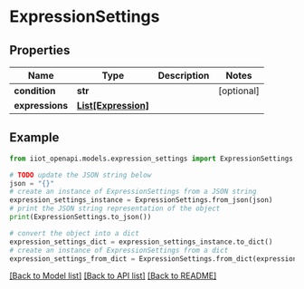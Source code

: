 # ExpressionSettings


## Properties

Name | Type | Description | Notes
------------ | ------------- | ------------- | -------------
**condition** | **str** |  | [optional] 
**expressions** | [**List[Expression]**](Expression.md) |  | 

## Example

```python
from iiot_openapi.models.expression_settings import ExpressionSettings

# TODO update the JSON string below
json = "{}"
# create an instance of ExpressionSettings from a JSON string
expression_settings_instance = ExpressionSettings.from_json(json)
# print the JSON string representation of the object
print(ExpressionSettings.to_json())

# convert the object into a dict
expression_settings_dict = expression_settings_instance.to_dict()
# create an instance of ExpressionSettings from a dict
expression_settings_from_dict = ExpressionSettings.from_dict(expression_settings_dict)
```
[[Back to Model list]](../README.md#documentation-for-models) [[Back to API list]](../README.md#documentation-for-api-endpoints) [[Back to README]](../README.md)


